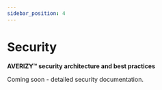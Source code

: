 ```yaml
---
sidebar_position: 4
---
```


# Security

**AVERIZY™ security architecture and best practices**

Coming soon - detailed security documentation.